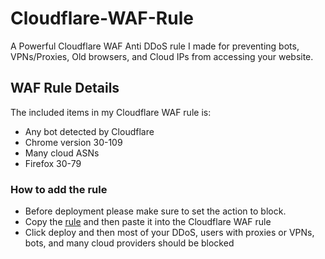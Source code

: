# Cloudflare-WAF-Rule
A Powerful Cloudflare WAF Anti DDoS rule I made for preventing bots, VPNs/Proxies, Old browsers, and Cloud IPs from accessing your website.

## WAF Rule Details

The included items in my Cloudflare WAF rule is:

- Any bot detected by Cloudflare
- Chrome version 30-109
- Many cloud ASNs
- Firefox 30-79

### How to add the rule
- Before deployment please make sure to set the action to block.
- Copy the [rule](https://cstuff.cz/Cloudflare-WAF-rule.txt) and then paste it into the Cloudflare WAF rule
- Click deploy and then most of your DDoS, users with proxies or VPNs, bots, and many cloud providers should be blocked
